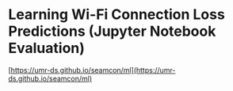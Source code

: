 # Learning Wi-Fi Connection Loss Predictions (Jupyter Notebook Evaluation)

[https://umr-ds.github.io/seamcon/ml](https://umr-ds.github.io/seamcon/ml)
